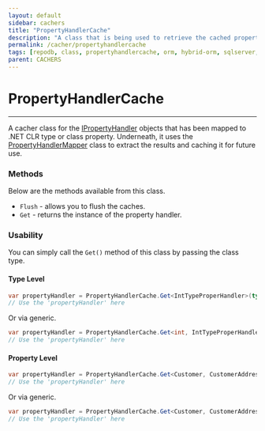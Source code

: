 ```yaml
---
layout: default
sidebar: cachers
title: "PropertyHandlerCache"
description: "A class that is being used to retrieve the cached property handler of the class or data entity property."
permalink: /cacher/propertyhandlercache
tags: [repodb, class, propertyhandlercache, orm, hybrid-orm, sqlserver, sqlite, mysql, postgresql]
parent: CACHERS
---
```


# PropertyHandlerCache

---

A cacher class for the [IPropertyHandler](/interface/ipropertyhandler) objects that has been mapped to .NET CLR type or class property. Underneath, it uses the [PropertyHandlerMapper](/mapper/propertyhandlermapper) class to extract the results and caching it for future use.

### Methods

Below are the methods available from this class.

- `Flush` - allows you to flush the caches.
- `Get` - returns the instance of the property handler.

### Usability

You can simply call the `Get()` method of this class by passing the class type.

#### Type Level

```csharp
var propertyHandler = PropertyHandlerCache.Get<IntTypeProperHandler>(typeof(int));
// Use the 'propertyHandler' here
```

Or via generic.

```csharp
var propertyHandler = PropertyHandlerCache.Get<int, IntTypeProperHandler>();
// Use the 'propertyHandler' here
```

#### Property Level

```csharp
var propertyHandler = PropertyHandlerCache.Get<Customer, CustomerAddressPropertyHandler>("Address");
// Use the 'propertyHandler' here
```

Or via generic.

```csharp
var propertyHandler = PropertyHandlerCache.Get<Customer, CustomerAddressPropertyHandler>(e => e.Address);
// Use the 'propertyHandler' here
```